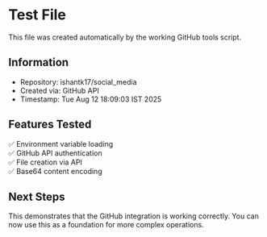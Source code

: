 # Test File

This file was created automatically by the working GitHub tools script.

## Information
- Repository: ishantk17/social_media
- Created via: GitHub API
- Timestamp: Tue Aug 12 18:09:03 IST 2025

## Features Tested
✅ Environment variable loading  
✅ GitHub API authentication  
✅ File creation via API  
✅ Base64 content encoding  

## Next Steps
This demonstrates that the GitHub integration is working correctly.
You can now use this as a foundation for more complex operations.
